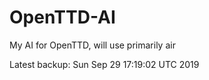 # OpenTTD-AI
My AI for OpenTTD, will use primarily air

Latest backup: Sun Sep 29 17:19:02 UTC 2019
